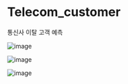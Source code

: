 # Telecom_customer
통신사 이탈 고객 예측

![image](https://user-images.githubusercontent.com/115520467/209103935-e215ad56-4042-470f-8fbd-3cfcdef2ef4f.png)

![image](https://user-images.githubusercontent.com/115520467/209104023-1f3e0729-5b9d-4e29-8ad7-9a87b417759c.png)

![image](https://user-images.githubusercontent.com/115520467/209104213-c05f151f-6d8e-4b8b-a197-ff37c309fe6d.png)
